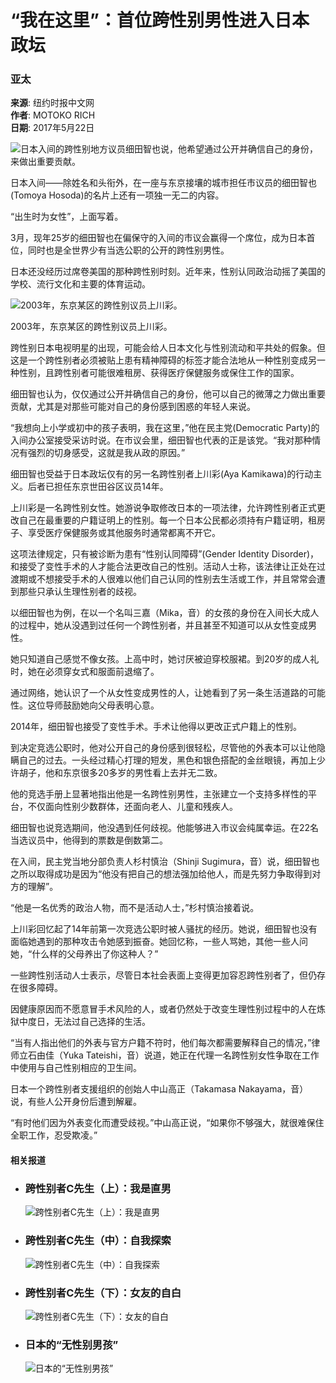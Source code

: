# “我在这里”：首位跨性别男性进入日本政坛

### 亚太

**来源**: 纽约时报中文网  
**作者**: MOTOKO RICH  
**日期**: 2017年5月22日

![日本入间的跨性别地方议员细田智也说，他希望通过公开并确信自己的身份，来做出重要贡献。](https://static01.nyt.com/images/2017/05/05/world/05transgender-1/05transgender-1-master1050.jpg)

日本入间——除姓名和头衔外，在一座与东京接壤的城市担任市议员的细田智也(Tomoya Hosoda)的名片上还有一项独一无二的内容。

“出生时为女性”，上面写着。

3月，现年25岁的细田智也在偏保守的入间的市议会赢得一个席位，成为日本首位，同时也是全世界少有当选公职的公开的跨性别男性。

日本还没经历过席卷美国的那种跨性别时刻。近年来，性别认同政治动摇了美国的学校、流行文化和主要的体育运动。

![2003年，东京某区的跨性别议员上川彩。](https://static01.nyt.com/images/2017/05/05/world/05transgender-2/05transgender-2-master1050.jpg)

2003年，东京某区的跨性别议员上川彩。 

跨性别日本电视明星的出现，可能会给人日本文化与性别流动和平共处的假象。但这是一个跨性别者必须被贴上患有精神障碍的标签才能合法地从一种性别变成另一种性别，且跨性别者可能很难租房、获得医疗保健服务或保住工作的国家。

细田智也认为，仅仅通过公开并确信自己的身份，他可以自己的微薄之力做出重要贡献，尤其是对那些可能对自己的身份感到困惑的年轻人来说。

“我想向上小学或初中的孩子表明，我在这里，”他在民主党(Democratic Party)的入间办公室接受采访时说。在市议会里，细田智也代表的正是该党。“我对那种情况有强烈的切身感受，这就是我从政的原因。”

细田智也受益于日本政坛仅有的另一名跨性别者上川彩(Aya Kamikawa)的行动主义。后者已担任东京世田谷区议员14年。

上川彩是一名跨性别女性。她游说争取修改日本的一项法律，允许跨性别者正式更改自己在最重要的户籍证明上的性别。每一个日本公民都必须持有户籍证明，租房子、享受医疗保健服务或其他服务时通常都离不开它。

这项法律规定，只有被诊断为患有“性别认同障碍”(Gender Identity Disorder)，和接受了变性手术的人才能合法更改自己的性别。活动人士称，该法律让正处在过渡期或不想接受手术的人很难以他们自己认同的性别去生活或工作，并且常常会遭到那些只承认生理性别者的歧视。

以细田智也为例，在以一个名叫三嘉（Mika，音）的女孩的身份在入间长大成人的过程中，她从没遇到过任何一个跨性别者，并且甚至不知道可以从女性变成男性。

她只知道自己感觉不像女孩。上高中时，她讨厌被迫穿校服裙。到20岁的成人礼时，她在必须穿女式和服面前退缩了。

通过网络，她认识了一个从女性变成男性的人，让她看到了另一条生活道路的可能性。这位导师鼓励她向父母表明心意。

2014年，细田智也接受了变性手术。手术让他得以更改正式户籍上的性别。

到决定竞选公职时，他对公开自己的身份感到很轻松，尽管他的外表本可以让他隐瞒自己的过去。一头经过精心打理的短发，黑色和银色搭配的金丝眼镜，再加上少许胡子，他和东京很多20多岁的男性看上去并无二致。

他的竞选手册上显著地指出他是一名跨性别男性，主张建立一个支持多样性的平台，不仅面向性别少数群体，还面向老人、儿童和残疾人。

细田智也说竞选期间，他没遇到任何歧视。他能够进入市议会纯属幸运。在22名当选议员中，他得到的票数是倒数第二。

在入间，民主党当地分部负责人杉村慎治（Shinji Sugimura，音）说，细田智也之所以取得成功是因为“他没有把自己的想法强加给他人，而是先努力争取得到对方的理解”。

“他是一名优秀的政治人物，而不是活动人士，”杉村慎治接着说。

上川彩回忆起了14年前第一次竞选公职时被人骚扰的经历。她说，细田智也没有面临她遇到的那种攻击令她感到振奋。她回忆称，一些人骂她，其他一些人问她，“什么样的父母养出了你这种人？”

一些跨性别活动人士表示，尽管日本社会表面上变得更加容忍跨性别者了，但仍存在很多障碍。

因健康原因而不愿意冒手术风险的人，或者仍然处于改变生理性别过程中的人在炼狱中度日，无法过自己选择的生活。

“当有人指出他们的外表与官方户籍不符时，他们每次都需要解释自己的情况，”律师立石由佳（Yuka Tateishi，音）说道，她正在代理一名跨性别女性争取在工作中使用与自己性别相应的卫生间。

日本一个跨性别者支援组织的创始人中山高正（Takamasa Nakayama，音）说，有些人公开身份后遭到解雇。

“有时他们因为外表变化而遭受歧视。”中山高正说，“如果你不够强大，就很难保住全职工作，忍受欺凌。”

#### 相关报道

-   ### 跨性别者C先生（上）：我是直男  
    ![跨性别者C先生（上）：我是直男](https://static01.nyt.com/images/2016/04/12/world/11CHINATRANS-web1/11CHINATRANS-web1-thumbLarge-v2.jpg)

-   ### 跨性别者C先生（中）：自我探索  
    ![跨性别者C先生（中）：自我探索](https://static01.nyt.com/images/2017/03/21/admin/cn-trans1/cn-trans1-thumbLarge.jpg)

-   ### 跨性别者C先生（下）：女友的自白  
    ![跨性别者C先生（下）：女友的自白](https://static01.nyt.com/images/2017/03/22/admin/cn-trans8/cn-trans8-thumbLarge.jpg)

-   ### 日本的“无性别男孩”  
    ![日本的“无性别男孩”](https://static01.nyt.com/images/2016/12/22/world/22GENDERLESS-6/22GENDERLESS-6-thumbLarge.jpg)